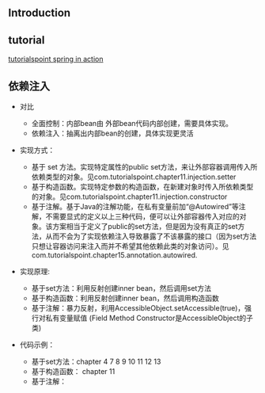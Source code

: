 
## Introduction


## tutorial

[tutorialspoint ](/tutorial)
[spring in action](/springinaction)


## 依赖注入

* 对比
	* 全面控制：内部bean由 外部bean代码内部创建，需要具体实现。   
	* 依赖注入：抽离出内部bean的创建，具体实现更灵活

* 实现方式：
	* 基于 set 方法。实现特定属性的public set方法，来让外部容器调用传入所依赖类型的对象。见com.tutorialspoint.chapter11.injection.setter
	* 基于构造函数。实现特定参数的构造函数，在新建对象时传入所依赖类型的对象。见com.tutorialspoint.chapter11.injection.constructor
	* 基于注解。基于Java的注解功能，在私有变量前加“@Autowired”等注解，不需要显式的定义以上三种代码，便可以让外部容器传入对应的对象。该方案相当于定义了public的set方法，但是因为没有真正的set方法，从而不会为了实现依赖注入导致暴露了不该暴露的接口（因为set方法只想让容器访问来注入而并不希望其他依赖此类的对象访问）。见com.tutorialspoint.chapter15.annotation.autowired.

* 实现原理:
	* 基于set方法：利用反射创建inner bean，然后调用set方法
	* 基于构造函数：利用反射创建inner bean，然后调用构造函数
	* 基于注解：暴力反射，利用AccessibleObject.setAccessible(true)，强行对私有变量赋值 (Field Method Constructor是AccessibleObject的子类)



* 代码示例：
	* 基于set方法：chapter 4 7 8 9 10 11 12 13
	* 基于构造函数： chapter 11
	* 基于注解：
